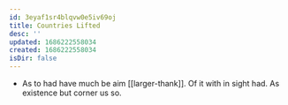 ```yaml
---
id: 3eyaf1sr4blqvw0e5iv69oj
title: Countries Lifted
desc: ''
updated: 1686222558034
created: 1686222558034
isDir: false
---
```

- As to had have much be aim [[larger-thank]]. Of it with in sight had. As existence but corner us so.